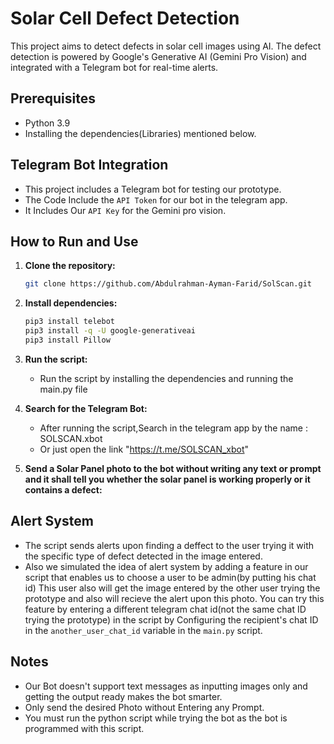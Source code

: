 # Solar Cell Defect Detection

This project aims to detect defects in solar cell images using AI. The defect detection is powered by Google's Generative AI (Gemini Pro Vision) and integrated with a Telegram bot for real-time alerts.

## Prerequisites

- Python 3.9
- Installing the dependencies(Libraries) mentioned below.

## Telegram Bot Integration

- This project includes a Telegram bot for testing our prototype.
- The Code Include the `API Token` for our bot in the telegram app.
- It Includes Our `API Key` for the Gemini pro vision.

## How to Run and Use

1. **Clone the repository:**
    ```bash
    git clone https://github.com/Abdulrahman-Ayman-Farid/SolScan.git
    ```

2. **Install dependencies:**
    ```bash
    pip3 install telebot
    pip3 install -q -U google-generativeai
    pip3 install Pillow
    ```

3. **Run the script:**
   - Run the script by installing the dependencies and running the main.py file


4. **Search for the Telegram Bot:**
    - After running the script,Search in the telegram app by the name : SOLSCAN.xbot
    - Or just open the link "https://t.me/SOLSCAN_xbot"
    


5. **Send a Solar Panel photo to the bot without writing any text or prompt and it shall tell you whether the solar panel is working properly or it contains a defect:** 
    

## Alert System

- The script sends alerts upon finding a deffect to the user trying it with the specific type of defect detected in the image entered.
- Also we simulated the idea of alert system by adding a feature in our script that enables us to choose a user to be admin(by putting his chat id) This user also will get the image entered by the other user trying the prototype and also will recieve the alert upon this photo. You can try this feature by entering a different telegram chat id(not the same chat ID trying the prototype) in the script by Configuring the recipient's chat ID in the `another_user_chat_id` variable in the `main.py` script.

## Notes
- Our Bot doesn't support text messages as inputting images only and getting the output ready makes the bot smarter.
- Only send the desired Photo without Entering any Prompt.
- You must run the python script while trying the bot as the bot is programmed with this script.
